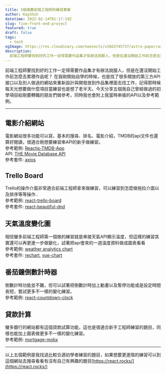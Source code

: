 ```yaml
---
title: 5個推薦前端工程師的練習專案
author: KayShih
datetime: 2022-02-14T01:17:19Z
slug: five-front-end-project
featured: true
draft: false
tags:
  - tech 
ogImage: https://res.cloudinary.com/noezectz/v1663745737/astro-paper/astropaper-x-forestry-og_kqfwp0.png
description:
  前端工程師要找到好的工作一定得需要作品集才有辦法說服人，但是在還沒開始工作前怎麼去累積作品呢？
---
```


前端工程師要找到好的工作一定得需要作品集才有辦法說服人，但是在還沒開始工作前怎麼去累積作品呢？ 在我剛開始自學的時候，也是找了很多開放的第三方API接口以及別人做過的網站來重新設計與開發放到作品集裡面去找工作，記得那時候每天光想要做什麼項目當練習也是想了老半天。今天分享五個我自己曾經做過的初學項目給剛要轉職的朋友們做參考，同時我也會附上我當時串接的API以及參考範例。

---

## 電影介紹網站

電影網站很多功能可以寫，基本的搜尋、排名、電影介紹，TMDB的api文件也還算好閱讀，很適合剛想要練習串API的新手做練習。
</br>
參考範例: [Reactjs-TMDB-App](http://skempin.github.io/reactjs-tmdb-app)
</br>
API: [THE Movie Database API](https://developers.themoviedb.org/3)
</br>
參考套件: [axios](https://github.com/axios/axios)

## Trello Board

Trello的操作介面非常適合前端工程師拿來做練習，可以練習到怎麼做拖拉介面以及排序等等操作..
</br>
參考範例: [react-trello-board](http://react-trello-board.web-pal.com/)
</br>
參考套件: [react-beautiful-dnd](https://github.com/kutlugsahin/vue-smooth-dnd)

## 天氣溫度變化圖

相信蠻多前端工程師第一個做的練習就是串接天氣API顯示溫度，但這樣的練習其實還可以再更進一步做變化，試著把api會來的一週溫度資料做成圖表看看
</br>
參考範例: [weather analytics chart](https://colinrobertbrooks.github.io/daily_ui/018_analytics_chart)
</br>
參考套件:  [rechart](https://github.com/recharts/recharts),  [vue-chart](https://github.com/apertureless/vue-chartjs)

## 番茄鐘倒數計時器

倒數計時功能並不難，但可以試著把倒數計時加上動畫以及暫停功能或是設定時間長短，嘗試更多不一樣的變化練習。
</br>
參考範例: [react-countdown-clock](http://tomato-timer.sonnylab.com/#/)

## 貸款計算
蠻多銀行的網站都有這個貸款試算功能，這也是很適合新手工程師練習的題目，同樣也能加上圖表做更多不一樣的變化練習。
</br>
參考範例: [mortgage-mobx](https://paulhoughton.github.io/mortgage-mobx/)

---

以上五個範例是我找過比較合適初學者練習的題目，如果想要更進階的練習可以到這個網站去搜尋看看有沒有自己有興趣的題目[https://react.rocks/](https://react.rocks/)